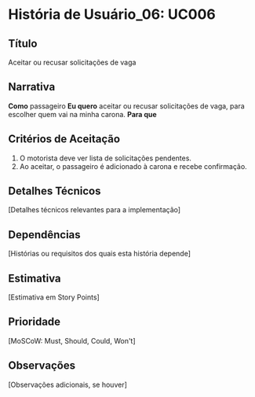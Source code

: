 # História de Usuário_06: UC006

## Título
Aceitar ou recusar solicitações de vaga

## Narrativa

**Como** passageiro
**Eu quero** aceitar ou recusar solicitações de vaga,
para escolher quem vai na minha carona.
**Para que**

## Critérios de Aceitação

1. O motorista deve ver lista de solicitações pendentes.
2. Ao aceitar, o passageiro é adicionado à carona e recebe confirmação.

## Detalhes Técnicos

[Detalhes técnicos relevantes para a implementação]

## Dependências

[Histórias ou requisitos dos quais esta história depende]

## Estimativa

[Estimativa em Story Points]

## Prioridade

[MoSCoW: Must, Should, Could, Won't]

## Observações

[Observações adicionais, se houver]
